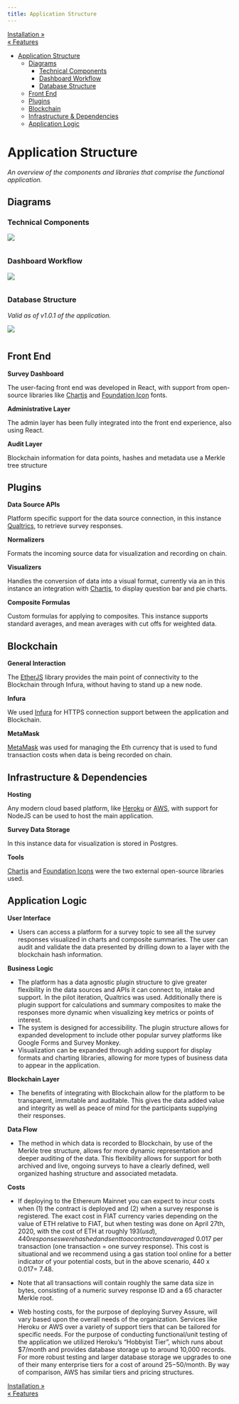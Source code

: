 ```yaml
---
title: Application Structure
---
```


<div class="navFlow">
  <div class="next"><a href="005-installation.html">Installation &raquo;</a></div>
  <div class="previous"><a href="003-features.html">&laquo; Features</a></div>
</div>

- [Application Structure](#application-structure)
  - [Diagrams](#diagrams)
    - [Technical Components](#technical-components)
    - [Dashboard Workflow](#dashboard-workflow)
    - [Database Structure](#database-structure)
  - [Front End](#front-end)
  - [Plugins](#plugins)
  - [Blockchain](#blockchain)
  - [Infrastructure & Dependencies](#infrastructure--dependencies)
  - [Application Logic](#application-logic)

# Application Structure

*An overview of the components and libraries that comprise the functional application.*

## Diagrams

### Technical Components

<img src="assets/images/structure_01.png" style="margin-bottom:12px;max-width:100%;height:auto;" />

### Dashboard Workflow

<img src="assets/images/structure_02.png" style="margin-bottom:12px;max-width:100%;height:auto;" />

### Database Structure

*Valid as of v1.0.1 of the application.*

<img src="assets/images/db.png" style="margin-bottom:12px;max-width:100%;height:auto;" />

## Front End

**Survey Dashboard**

The user-facing front end was developed in React, with support from open-source libraries like [Chartjs](https://www.chartjs.org/) and [Foundation Icon](https://zurb.com/playground/foundation-icon-fonts-3) fonts.

**Administrative Layer**

The admin layer has been fully integrated into the front end experience, also using React.

**Audit Layer**

Blockchain information for data points, hashes and metadata use a Merkle tree structure

## Plugins

**Data Source APIs**

Platform specific support for the data source connection, in this instance [Qualtrics](https://www.qualtrics.com/), to retrieve survey responses. 

**Normalizers**

Formats  the incoming source data for visualization and recording on chain.

**Visualizers**

Handles the conversion of data into a visual format, currently via an in this instance an integration with [Chartjs](https://www.chartjs.org/), to display question bar and pie charts.

**Composite Formulas**

Custom formulas for applying to composites. This instance supports standard averages, and mean averages with cut offs for weighted data.

## Blockchain

**General Interaction**

The [EtherJS](https://docs.ethers.io/ethers.js/html/) library provides the main point of connectivity to the Blockchain through Infura, without having to stand up a new node.

**Infura**

We used [Infura](https://infura.io/) for HTTPS connection support between the application and Blockchain.

**MetaMask**

[MetaMask](https://metamask.io/) was used for managing the Eth currency that is used to fund transaction costs when data is being recorded on chain.


## Infrastructure & Dependencies

**Hosting**

Any modern cloud based platform, like [Heroku](https://devcenter.heroku.com/articles/config-vars) or [AWS](https://docs.aws.amazon.com/elasticbeanstalk/latest/dg/environments-cfg-softwaresettings.html#environments-cfg-softwaresettings-console), with support for NodeJS can be used to host the main application.

**Survey Data Storage**

In this instance data for visualization is stored in Postgres.

**Tools**

[Chartjs](https://www.chartjs.org/) and [Foundation Icons](https://zurb.com/playground/foundation-icon-fonts-3) were the two external open-source libraries used.


## Application Logic

**User Interface**

  * Users can access a platform for a survey topic to see all the survey responses visualized in charts and composite summaries. The user can audit and validate the data presented by drilling down to a layer with the blockchain hash information.

**Business Logic**

  * The platform has a data agnostic plugin structure to give greater flexibility in the data sources and APIs it can connect to, intake and support. In the pilot iteration, Qualtrics was used. Additionally there is plugin support for calculations and summary composites to make the responses more dynamic when visualizing key metrics or points of interest.
  * The system is designed for accessibility. The plugin structure allows for expanded development to include other popular survey platforms like Google Forms and Survey Monkey.
  * Visualization can be expanded through adding support for display formats and charting libraries, allowing for more types of business data to appear in the application.

**Blockchain Layer**

  * The benefits of integrating with Blockchain allow for the platform to be transparent, immutable and auditable. This gives the data added value and integrity as well as peace of mind for the participants supplying their responses.

**Data Flow**

  * The method in which data is recorded to Blockchain, by use of the Merkle tree structure, allows for more dynamic representation and deeper auditing of the data. This flexibility allows for support for both archived and live, ongoing surveys to have a clearly defined, well organized hashing structure and associated metadata.

**Costs**

  * If deploying to the Ethereum Mainnet you can expect to incur costs when (1) the contract is deployed and (2) when a survey response is registered. The exact cost in FIAT currency varies depending on the value of ETH relative to FIAT, but when testing was done on April 27th, 2020, with the cost of ETH at roughly $193 (usd), 440 responses were hashed and sent to a contract and averaged ~$0.017 per transaction (one transaction = one survey response). This cost is situational and we recommend using a gas station tool online for a better indicator of your potential costs, but in the above scenario, 440 x $0.017 = ~$7.48.

  * Note that all transactions will contain roughly the same data size in bytes, 
consisting of a numeric survey response ID and a 65 character Merkle root.
  * Web hosting costs, for the purpose of deploying Survey Assure, will vary based upon the overall needs of the organization.  Services like Heroku or AWS over a variety of support tiers that can be tailored for specific needs.  For the purpose of conducting functional/unit testing of the application we utilized Heroku’s “Hobbyist Tier”, which runs about $7/month and provides database storage up to around 10,000 records. For more robust testing and larger database storage we upgrades to one of their many enterprise tiers for a cost of around $25-$50/month. By way of comparison, AWS has similar tiers and pricing structures.

<div class="navFlow navBottom">
  <div class="next"><a href="005-installation.html">Installation &raquo;</a></div>
  <div class="previous"><a href="003-features.html">&laquo; Features</a></div>
</div>
